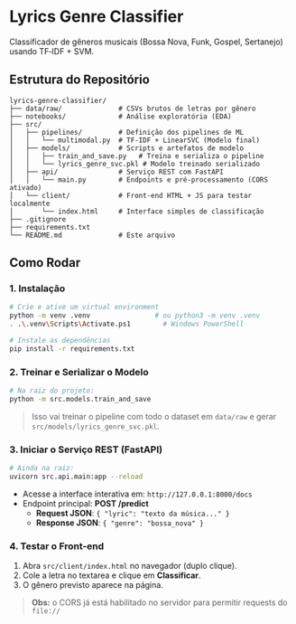 # Lyrics Genre Classifier

Classificador de gêneros musicais (Bossa Nova, Funk, Gospel, Sertanejo) usando TF‑IDF + SVM.

## Estrutura do Repositório

```
lyrics-genre-classifier/
├── data/raw/              # CSVs brutos de letras por gênero
├── notebooks/             # Análise exploratória (EDA)
├── src/
│   ├── pipelines/         # Definição dos pipelines de ML
│   │   └── multimodal.py  # TF‑IDF + LinearSVC (Modelo final)
│   ├── models/            # Scripts e artefatos de modelo
│   │   ├── train_and_save.py   # Treina e serializa o pipeline
│   │   └── lyrics_genre_svc.pkl # Modelo treinado serializado
│   ├── api/               # Serviço REST com FastAPI
│   │   └── main.py        # Endpoints e pré-processamento (CORS ativado)
│   └── client/            # Front-end HTML + JS para testar localmente
│       └── index.html     # Interface simples de classificação
├── .gitignore
├── requirements.txt
└── README.md              # Este arquivo
```

## Como Rodar

### 1. Instalação

```bash
# Crie e ative um virtual environment
python -m venv .venv                # ou python3 -m venv .venv
. .\.venv\Scripts\Activate.ps1        # Windows PowerShell

# Instale as dependências
pip install -r requirements.txt
```

### 2. Treinar e Serializar o Modelo

```bash
# Na raiz do projeto:
python -m src.models.train_and_save
```

> Isso vai treinar o pipeline com todo o dataset em `data/raw` e gerar `src/models/lyrics_genre_svc.pkl`.

### 3. Iniciar o Serviço REST (FastAPI)

```bash
# Ainda na raiz:
uvicorn src.api.main:app --reload
```

- Acesse a interface interativa em: `http://127.0.0.1:8000/docs`
- Endpoint principal: **POST /predict**
  - **Request JSON**: `{ "lyric": "texto da música..." }`
  - **Response JSON**: `{ "genre": "bossa_nova" }`

### 4. Testar o Front-end

1. Abra `src/client/index.html` no navegador (duplo clique).   
2. Cole a letra no textarea e clique em **Classificar**.  
3. O gênero previsto aparece na página.

> **Obs:** o CORS já está habilitado no servidor para permitir requests do `file://`

